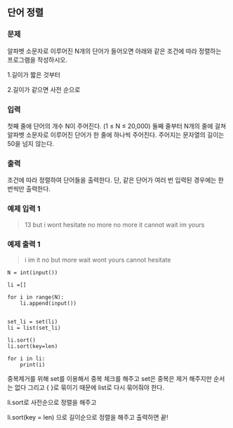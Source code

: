 ## 단어 정렬

### 문제
알파벳 소문자로 이루어진 N개의 단어가 들어오면 아래와 같은 조건에 따라 정렬하는 프로그램을 작성하시오.

1.길이가 짧은 것부터

2.길이가 같으면 사전 순으로


### 입력
첫째 줄에 단어의 개수 N이 주어진다. (1 ≤ N ≤ 20,000) 둘째 줄부터 N개의 줄에 걸쳐 알파벳 소문자로 이루어진 단어가 한 줄에 하나씩 주어진다. 주어지는 문자열의 길이는 50을 넘지 않는다.


### 출력

조건에 따라 정렬하여 단어들을 출력한다. 단, 같은 단어가 여러 번 입력된 경우에는 한 번씩만 출력한다.

### 예제 입력 1
>13 but i wont hesitate no more no more it cannot wait im yours


### 예제 출력 1

>i im it no but more wait wont yours cannot hesitate



```shell
N = int(input())

li =[]

for i in range(N):
    li.append(input())


set_li = set(li)
li = list(set_li)

li.sort()
li.sort(key=len)

for i in li:
    print(i)
```
중복제거를 위해 set를 이용해서 중복 체크를 해주고 set은 중복은 제거 해주지만 순서는 없다 그리고 { }로 묶이기 때문에 list로 다시 묶어줘야 한다.



li.sort로 사전순으로 정렬을 해주고

li.sort(key = len) 으로 길이순으로 정렬을 해주고 출력하면 끝! 
